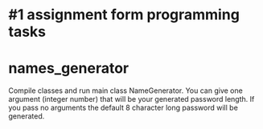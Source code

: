 # #1 assignment form programming tasks
# names_generator
Compile classes and run main class NameGenerator.
You can give one argument (integer number) that will be your generated password length.
If you pass no arguments the default 8 character long password will be generated.
